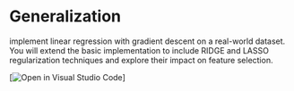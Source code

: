 # Generalization
implement linear regression with gradient descent on a real-world dataset. You will extend the basic implementation to include RIDGE and LASSO regularization techniques and explore their impact on feature selection.


[![Open in Visual Studio Code](https://classroom.github.com/assets/open-in-vscode-2e0aaae1b6195c2367325f4f02e2d04e9abb55f0b24a779b69b11b9e10269abc.svg)]
